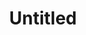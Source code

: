 ---
ee_id_thing: '4460'
site: '1'
type: '2'
inv_num: 2018-118
add_credit:
url: 2018-118-untitled
title: Untitled
year: '2018'
display_year: '2018'
medium: Triple Espresso, Acid Free Vellum Finish Archival Paper
dims: 12.25 x 12.25 in
pitch:
ps:
live_url:
youtube:
https://github.com/coryarcangel/alu:
imgs: untitled-2018-118-db-ih--RKq7.jpg
subheading:
download:
commission:
related:
layout: things-i-made
---